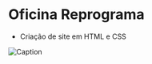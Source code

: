 # Oficina Reprograma
 
- Criação de site em HTML e CSS

![Caption](https://www.dropbox.com/s/99tinl185mbvev9/reprograma.jpg?dl=0)
